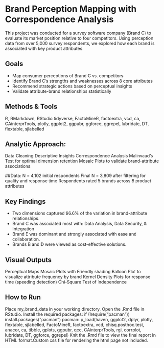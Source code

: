 
<!-- README.md is generated from README.Rmd. Please edit that file -->

# Brand Perception Mapping with Correspondence Analysis

This project was conducted for a survey software company (Brand C) to
evaluate its market position relative to four competitors. Using
perception data from over 5,000 survey respondents, we explored how each
brand is associated with key product attributes.

## Goals

- Map consumer perceptions of Brand C vs. competitors
- Identify Brand C’s strengths and weaknesses across 8 core attributes
- Recommend strategic actions based on perceptual insights
- Validate attribute-brand relationships statistically

## Methods & Tools

R, RMarkdown, RStudio tidyverse, FactoMineR, factoextra, vcd, ca,
CAinterprTools, plotly, ggplot2, ggpubr, ggforce, ggrepel, lubridate,
DT, flextable, sjlabelled

## Analytic Approach:

Data Cleaning Descriptive Insights Correspondence Analysis Malinvaud’s
Test for optimal dimension retention Mosaic Plots to validate
brand-attribute associations

\##Data: N = 4,102 initial respondents Final N = 3,809 after filtering
for quality and response time Respondents rated 5 brands across 8
product attributes

## Key Findings

- Two dimensions captured 96.6% of the variation in brand-attribute
  relationships.
- Brand C was associated most with: Data Analysis, Data Security, &
  Integration
- Brand E was dominant and strongly associated with ease and
  collaboration.
- Brands B and D were viewed as cost-effective solutions.

## Visual Outputs

Perceptual Maps Mosaic Plots with Friendly shading Balloon Plot to
visualize attribute frequency by brand Kernel Density Plots for response
time (speeding detection) Chi-Square Test of Independence

## How to Run

Place my_brand_data in your working directory. Open the .Rmd file in
RStudio. Install the required packages: if (!require(“pacman”))
install.packages(“pacman”) pacman::p_load(haven, ggplot2, dplyr, plotly,
flextable, sjlabelled, FactoMineR, factoextra, vcd, chisq.posthoc.test,
anacor, ca, tibble, gplots, ggpubr, qcc, CAinterprTools, rgl, corrplot,
lubridate, DT, ggforce, ggrepel) Knit the .Rmd file to view the final
report in HTML format.Custom css file for rendering the html page not
included.
